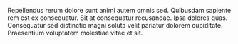 Repellendus rerum dolore sunt animi autem omnis sed. Quibusdam sapiente rem est ex consequatur. Sit at consequatur recusandae. Ipsa dolores quas. Consequatur sed distinctio magni soluta velit pariatur dolorem cupiditate. Praesentium voluptatem molestiae vitae et sit.